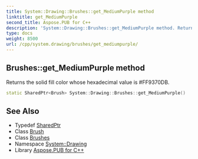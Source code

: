```yaml
---
title: System::Drawing::Brushes::get_MediumPurple method
linktitle: get_MediumPurple
second_title: Aspose.PUB for C++
description: 'System::Drawing::Brushes::get_MediumPurple method. Returns the solid fill color whose hexadecimal value is #FF9370DB in C++.'
type: docs
weight: 8500
url: /cpp/system.drawing/brushes/get_mediumpurple/
---
```

## Brushes::get_MediumPurple method


Returns the solid fill color whose hexadecimal value is #FF9370DB.

```cpp
static SharedPtr<Brush> System::Drawing::Brushes::get_MediumPurple()
```

## See Also

* Typedef [SharedPtr](../../../system/sharedptr/)
* Class [Brush](../../brush/)
* Class [Brushes](../)
* Namespace [System::Drawing](../../)
* Library [Aspose.PUB for C++](../../../)

